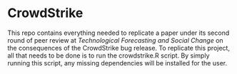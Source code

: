 # CrowdStrike

This repo contains everything needed to replicate a paper under its second round of peer review at *Technological Forecasting and Social Change* on the consequences of the CrowdStrike bug release. To replicate this project, all that needs to be done is to run the crowdstrike.R script. By simply running this script, any missing dependencies will be installed for the user.
